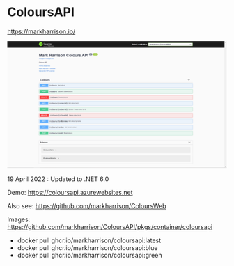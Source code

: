 # ColoursAPI

https://markharrison.io/

![](docs/imgColoursAPI1.png)

19 April 2022 : Updated to .NET 6.0

Demo: https://coloursapi.azurewebsites.net

Also see: <https://github.com/markharrison/ColoursWeb>

Images: <https://github.com/markharrison/ColoursAPI/pkgs/container/coloursapi>

- docker pull ghcr.io/markharrison/coloursapi:latest
- docker pull ghcr.io/markharrison/coloursapi:blue
- docker pull ghcr.io/markharrison/coloursapi:green